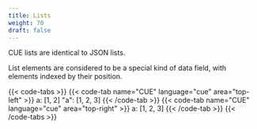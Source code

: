```yaml
---
title: Lists
weight: 70
draft: false
---
```


CUE lists are identical to JSON lists.

List elements are considered to be a special kind of data field, with elements indexed by their position.

{{< code-tabs >}}
{{< code-tab name="CUE" language="cue"  area="top-left" >}}
a: [1, 2]
"a": [1, 2, 3]
{{< /code-tab >}}
{{< code-tab name="CUE" language="cue"  area="top-right" >}}
a: [1, 2, 3]
{{< /code-tab >}}
{{< /code-tabs >}}

<!-- TODO

a: 3: 4 // ok

a:  5: 6 // introduces gap.

<sidebar: CUE has a construct called associative lists which allows redefining how composition works>

<Reference: associative lists>

-->
